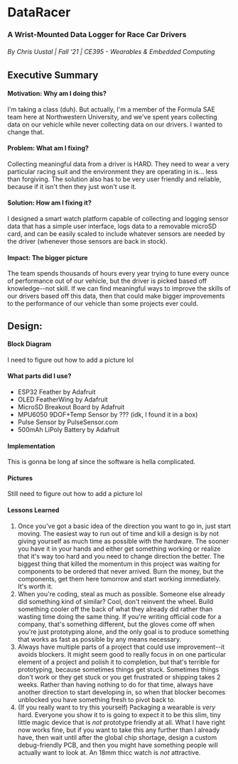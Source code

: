 # DataRacer
### A Wrist-Mounted Data Logger for Race Car Drivers
###### By Chris Uustal | Fall '21 | CE395 - Wearables & Embedded Computing
## Executive Summary
#### Motivation: Why am I doing this? 
I'm taking a class (duh). But actually, I'm a member of the Formula SAE team here
at Northwestern University, and we've spent years collecting data on our vehicle
while never collecting data on our drivers. I wanted to change that. 
#### Problem: What am I fixing? 
Collecting meaningful data from a driver is HARD. They need to wear a very particular
racing suit and the environment they are operating in is... less than forgiving. The
solution also has to be very user friendly and reliable, because if it isn't then
they just won't use it. 
#### Solution: How am I fixing it? 
I designed a smart watch platform capable of collecting and logging sensor data that
has a simple user interface, logs data to a removable microSD card, and can be easily
scaled to include whatever sensors are needed by the driver (whenever those sensors
are back in stock). 
#### Impact: The bigger picture 
The team spends thousands of hours every year trying to tune every ounce of performance 
out of our vehicle, but the driver is picked based off knowledge--not skill. If 
we can find meaningful ways to improve the skills of our drivers based off this data,
then that could make bigger improvements to the performance of our vehicle than some 
projects ever could. 
## Design: 
#### Block Diagram
I need to figure out how to add a picture lol
#### What parts did I use? 
- ESP32 Feather by Adafruit
- OLED FeatherWing by Adafruit
- MicroSD Breakout Board by Adafruit
- MPU6050 9DOF+Temp Sensor by ??? (idk, I found it in a box)
- Pulse Sensor by PulseSensor.com
- 500mAh LiPoly Battery by Adafruit
#### Implementation
This is gonna be long af since the software is hella complicated. 
#### Pictures
Still need to figure out how to add a picture lol
#### Lessons Learned
1. Once you've got a basic idea of the direction you want to go in, just start moving. 
The easiest way to run out of time and kill a design is by not giving yourself
as much time as possible with the hardware. The sooner you have it in your hands 
and either get something working or realize that it's way too hard and you need 
to change direction the better. The biggest thing that killed the momentum in this
project was waiting for components to be ordered that never arrived. Burn the money, 
but the components, get them here tomorrow and start working immediately. It's worth it. 
2. When you're coding, steal as much as possible. Someone else already did something 
kind of similar? Cool, don't reinvent the wheel. Build something cooler off the back 
of what they already did rather than wasting time doing the same thing. If you're 
writing official code for a company, that's something different, but the gloves come off 
when you're just prototyping alone, and the only goal is to produce something that works
as fast as possible by any means necessary. 
3. Always have multiple parts of a project that could use improvement--it avoids blockers. 
It might seem good to really focus in on one particular element of a project and polish 
it to completion, but that's terrible for prototyping, because sometimes things get stuck. 
Sometimes things don't work or they get stuck or you get frustrated or shipping takes 2 weeks. 
Rather than having nothing to do for that time, always have another direction to start
developing in, so when that blocker becomes unblocked you have something fresh to pivot back to. 
4. (If you really want to try this yourself) Packaging a wearable is *very* hard. 
Everyone you show it to is going to expect it to be this slim, tiny little magic device
that is *not* prototype friendly at all. What I have right now works fine, but if you want
to take this any further than I already have, then wait until after the global chip shortage, 
design a custom debug-friendly PCB, and then you might have something people will
actually want to look at. An 18mm thicc watch is *not* attractive. 
